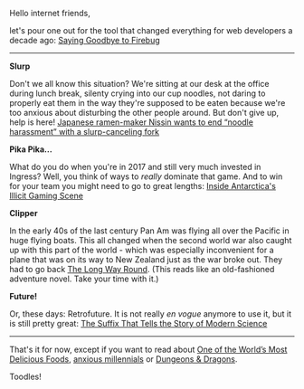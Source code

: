Hello internet friends,

let's pour one out for the tool that changed everything for web developers a decade ago: [Saying Goodbye to Firebug](https://hacks.mozilla.org/2017/10/saying-goodbye-to-firebug/) 

---

**Slurp**

Don't we all know this situation? We're sitting at our desk at the office during lunch break, silenty crying into our cup noodles, not daring to properly eat them in the way they're supposed to be eaten because we're too anxious about disturbing the other people around. But don't give up, help is here! [Japanese ramen-maker Nissin wants to end “noodle harassment” with a slurp-canceling fork](https://qz.com/1111336/japanese-ramen-maker-nissin-wants-to-end-noodle-harassment-with-a-slurp-canceling-fork/)

**Pika Pika…**

What do you do when you're in 2017 and still very much invested in Ingress? Well, you think of ways to _really_ dominate that game. And to win for your team you might need to go to great lengths: [Inside Antarctica's Illicit Gaming Scene](https://motherboard.vice.com/en_us/article/a37v7z/inside-antarcticas-illegal-ingress-gaming-scene)

**Clipper**

In the early 40s of the last century Pan Am was flying all over the Pacific in huge flying boats. This all changed when the second world war also caught up with this part of the world - which was especially inconvenient for a plane that was on its way to New Zealand just as the war broke out. They had to go back [The Long Way Round](http://lapsedhistorian.com/long-way-round-part-1/). (This reads like an old-fashioned adventure novel. Take your time with it.)

**Future!**

Or, these days: Retrofuture. It is not really _en vogue_ anymore to use it, but it is still pretty great: [The Suffix That Tells the Story of Modern Science](https://www.theatlantic.com/technology/archive/2017/10/history-of-trons/543687/)

---

That's it for now, except if you want to read about [One of the World’s Most Delicious Foods](https://www.atlasobscura.com/articles/how-intermarriage-created-one-of-the-worlds-most-delicious-foods), [anxious millennials](https://qz.com/1108123/millennials-love-classic-brands-because-theyre-desperate-for-security/) or [Dungeons & Dragons](https://www.newyorker.com/culture/cultural-comment/the-uncanny-resurrection-of-dungeons-and-dragons).

Toodles!
